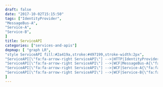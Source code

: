 ```yaml
---
draft: false
date: "2017-10-02T15:15:50"
tags: ["IdentityProvider",
"MessageBus-A",
"Service-A",
"Service-B",
]
title: ServiceAPI
categories: ["services-and-apis"]
depmap: [ "graph LR",
"style ServiceAPI fill:#2a419a,stroke:#497199,stroke-width:2px",
"ServiceAPI[\"fa:fa-arrow-right ServiceAPI\"] -->|HTTP|IdentityProvider((\"fa:fa-globe IdentityProvider\"))",
"ServiceAPI[\"fa:fa-arrow-right ServiceAPI\"] -->|WCF|MessageBus-A{\"fa:fa-tasks MessageBus-A\"}",
"ServiceAPI[\"fa:fa-arrow-right ServiceAPI\"] -->|WCF|Service-A{\"fa:fa-tasks Service-A\"}",
"ServiceAPI[\"fa:fa-arrow-right ServiceAPI\"] -->|WCF|Service-B{\"fa:fa-tasks Service-B\"}",
]
---
```

			